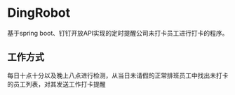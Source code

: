 # DingRobot
基于spring boot、钉钉开放API实现的定时提醒公司未打卡员工进行打卡的程序。
 
## 工作方式
每日十点十分以及晚上八点进行检测，从当日未请假的正常排班员工中找出未打卡的员工列表，对其发送工作打卡提醒